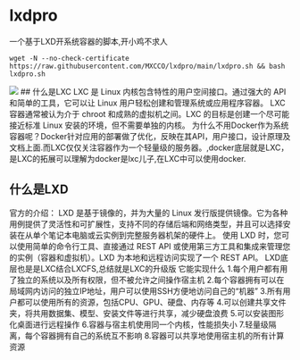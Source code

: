 # lxdpro
一个基于LXD开系统容器的脚本,开小鸡不求人
```
wget -N --no-check-certificate https://raw.githubusercontent.com/MXCCO/lxdpro/main/lxdpro.sh && bash lxdpro.sh
```
<img src="https://github.com/MXCCO/lxdpro/blob/main/%E6%88%AA%E5%9B%BE/containers.small.png?raw=true" border="0">
## 什么是LXC
LXC 是 Linux 内核包含特性的用户空间接口。通过强大的 API 和简单的工具，它可以让 Linux 用户轻松创建和管理系统或应用程序容器。
LXC 容器通常被认为介于 chroot 和成熟的虚拟机之间。LXC 的目标是创建一个尽可能接近标准 Linux 安装的环境，但不需要单独的内核。
为什么不用Docker作为系统容器呢？Docker针对应用的部署做了优化，反映在其API，用户接口，设计原理及文档上面.而LXC仅仅关注容器作为一个轻量级的服务器。,docker底层就是LXC，是LXC的拓展可以理解为docker是lxc儿子,在LXC中可以使用docker.

## 什么是LXD
官方的介绍：
LXD 是基于镜像的，并为大量的 Linux 发行版提供镜像。它为各种用例提供了灵活性和可扩展性，支持不同的存储后端和网络类型，并且可以选择安装在从单个笔记本电脑或云实例到完整服务器机架的硬件上。
使用 LXD 时，您可以使用简单的命令行工具、直接通过 REST API 或使用第三方工具和集成来管理您的实例（容器和虚拟机）。LXD 为本地和远程访问实现了一个 REST API。
LXD底层也是是LXC结合LXCFS,总结就是LXC的升级版
它能实现什么
1.每个用户都有用了独立的系统以及所有权限，但不被允许之间操作宿主机
2.每个容器拥有可以在局域网内访问的独立IP地址，用户可以使用SSH方便地访问自己的“机器”
3.所有用户都可以使用所有的资源，包括CPU、GPU、硬盘、内存等
4.可以创建共享文件夹，将共用数据集、模型、安装文件等进行共享，减少硬盘浪费
5.可以安装图形化桌面进行远程操作
6.容器与宿主机使用同一个内核，性能损失小
7.轻量级隔离，每个容器拥有自己的系统互不影响
8.容器可以共享地使用宿主机的所有计算资源
